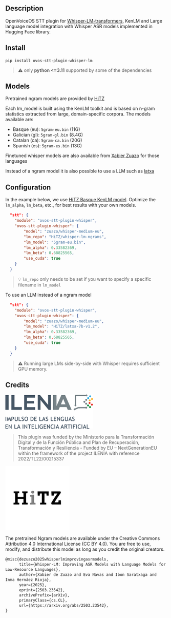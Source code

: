 ## Description

OpenVoiceOS STT plugin for [Whisper-LM-transformers](https://github.com/hitz-zentroa/whisper-lm-transformers), KenLM and Large language model integration with Whisper ASR models implemented in Hugging Face library.

## Install

`pip install ovos-stt-plugin-whisper-lm`

> ⚠️ only **python <=3.11** supported by some of the dependencies

## Models

Pretrained ngram models are provided by [HiTZ](https://huggingface.co/HiTZ/whisper-lm-ngrams)

Each lm_model is built using the KenLM toolkit and is based on n-gram statistics extracted from large, domain-specific corpora. The models available are:

- Basque (eu): `5gram-eu.bin` (11G)
- Galician (gl): `5gram-gl.bin` (8.4G)
- Catalan (ca): `5gram-ca.bin` (20G)
- Spanish (es): `5gram-es.bin` (13G)

Finetuned whisper models are also available from [Xabier Zuazo](https://huggingface.co/zuazo) for those languages

Instead of a ngram model it is also possible to use a LLM such as [latxa](https://huggingface.co/collections/HiTZ/latxa-65a697e6838b3acc53677304)

## Configuration

In the example below, we use [HiTZ Basque KenLM model](https://huggingface.co/HiTZ/whisper-lm-ngrams). Optimize the `lm_alpha`, `lm_beta`, etc., for best results with your own models.

```json
  "stt": {
    "module": "ovos-stt-plugin-whisper",
    "ovos-stt-plugin-whisper": {
        "model": "zuazo/whisper-medium-eu",
        "lm_repo": "HiTZ/whisper-lm-ngrams",
        "lm_model": "5gram-eu.bin",
        "lm_alpha": 0.33582369,
        "lm_beta": 0.68825565,
        "use_cuda": true
    }
  }
```
> 💡 `lm_repo` only needs to be set if you want to specify a specific filename in `lm_model`


To use an LLM instead of a ngram model

```json
  "stt": {
    "module": "ovos-stt-plugin-whisper",
    "ovos-stt-plugin-whisper": {
        "model": "zuazo/whisper-medium-eu",
        "lm_model": "HiTZ/latxa-7b-v1.2",
        "lm_alpha": 0.33582369,
        "lm_beta": 0.68825565,
        "use_cuda": true
    }
  }
```
> ⚠️ Running large LMs side-by-side with Whisper requires sufficient GPU memory.


## Credits

![](img.png)

> This plugin was funded by the Ministerio para la Transformación Digital y de la Función Pública and Plan de Recuperación, Transformación y Resiliencia - Funded by EU – NextGenerationEU within the framework of the project ILENIA with reference 2022/TL22/00215337

![](img_1.png)

The pretrained Ngram models are available under the Creative Commons Attribution 4.0 International License (CC BY 4.0). You are free to use, modify, and distribute this model as long as you credit the original creators.

```
@misc{dezuazo2025whisperlmimprovingasrmodels,
      title={Whisper-LM: Improving ASR Models with Language Models for Low-Resource Languages}, 
      author={Xabier de Zuazo and Eva Navas and Ibon Saratxaga and Inma Hernáez Rioja},
      year={2025},
      eprint={2503.23542},
      archivePrefix={arXiv},
      primaryClass={cs.CL},
      url={https://arxiv.org/abs/2503.23542}, 
}
```